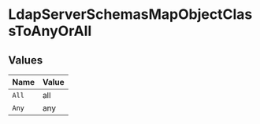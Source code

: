 # LdapServerSchemasMapObjectClassToAnyOrAll


## Values

| Name  | Value |
| ----- | ----- |
| `All` | all   |
| `Any` | any   |